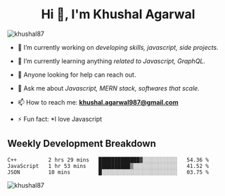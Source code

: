 <h1 align="center">Hi 👋, I'm Khushal Agarwal</h1>


<p align="left"> <img src="https://komarev.com/ghpvc/?username=khushal87&label=Profile Views&color=green&style=plastic" alt="khushal87" /> </p>

- 🔭 I’m currently working on *developing skills, javascript, side projects*.

- 🌱 I’m currently learning anything *related to Javascript, GraphQL.*

- 🤔 Anyone looking for help can reach out.

- 💬 Ask me about *Javascript, MERN stack, softwares that scale.*

- 📫 How to reach me: **khushal.agarwal987@gmail.com**

- ⚡ Fun fact: *I love Javascript 




## Weekly Development Breakdown
<!--START_SECTION:waka-->
```text
C++          2 hrs 29 mins   █████████████▓░░░░░░░░░░░   54.36 % 
JavaScript   1 hr 53 mins    ██████████▒░░░░░░░░░░░░░░   41.52 % 
JSON         10 mins         █░░░░░░░░░░░░░░░░░░░░░░░░   03.75 % 
```
<!--END_SECTION:waka-->
<p><img align="center" src="https://github-readme-stats.vercel.app/api?username=khushal87&count_private=true&show_icons=true" alt="khushal87"/></p>
